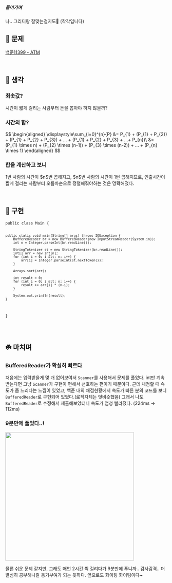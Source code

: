 <h5 id="들어가며">들어가며</h5>
<p>나.. 그리디랑 잘맞는걸지도🤭 (착각입니다)</p>
<h2 id="👿-문제">👿 문제</h2>
<p><a href="https://www.acmicpc.net/problem/11399">백준11399 - ATM</a>
<img alt="" src="https://velog.velcdn.com/images/edocnuyh/post/8dc9bc0f-b493-4162-97cf-88fb8a521ef1/image.png" /></p>
<br />

<h2 id="🧐-생각">🧐 생각</h2>
<h3 id="최솟값">최솟값?</h3>
<p>시간이 짧게 걸리는 사람부터 돈을 뽑아야 하지 않을까?</p>
<h3 id="시간의-합">시간의 합?</h3>
<p>$$
\begin{aligned}
\displaystyle\sum_{i=0}^{n}{P} &amp;= P_{1} + (P_{1} + P_{2}) + (P_{1} + P_{2} + P_{3}) + ... + (P_{1} + P_{2} + P_{3} + ...+ P_{n})\
 &amp;= (P_{1} \times n) + (P_{2} \times (n-1)) + (P_{3} \times (n-2)) + ... + (P_{n} \times 1)
\end{aligned}
$$</p>
<h3 id="합을-계산하고-보니">합을 계산하고 보니</h3>
<p>1번 사람의 시간이 $n$번 곱해지고, $n$번 사람의 시간이 1번 곱해지므로, 인출시간이 짧게 걸리는 사람부터 오름차순으로 정렬해줘야하는 것은 명확해졌다.</p>
<br />

<h2 id="📌-구현">📌 구현</h2>
<pre><code class="language-java">public class Main {

    public static void main(String[] args) throws IOException {
        BufferedReader br = new BufferedReader(new InputStreamReader(System.in));
        int n = Integer.parseInt(br.readLine());

        StringTokenizer st = new StringTokenizer(br.readLine());
        int[] arr = new int[n];
        for (int i = 0; i &lt; n; i++) {
            arr[i] = Integer.parseInt(st.nextToken());
        }

        Arrays.sort(arr);

        int result = 0;
        for (int i = 0; i &lt; n; i++) {
            result += arr[i] * (n-i);
        }

        System.out.println(result);
    }

}</code></pre>
<br />

<h2 id="☘️-마치며">☘️ 마치며</h2>
<h3 id="bufferedreader가-확실히-빠르다">BufferedReader가 확실히 빠르다</h3>
<p>처음에는 입력받을게 몇 개 없어보여서 <code>Scanner</code>를 사용해서 문제를 풀었다. int만 계속 받는다면 그냥 <code>Scanner</code>가 구현이 편해서 선호하는 편이기 때문이다.
근데 채점할 때 속도가 좀 느리다는 느낌이 있었고, 백준 내의 채점현황에서 속도가 빠른 분의 코드를 보니 <code>BufferedReader</code>로 구현되어 있었다.(로직자체는 엇비슷했음)
그래서 나도 <code>BufferedReader</code>로 수정해서 제출해보았더니 속도가 엄청 빨라졌다. (224ms -&gt; 112ms)
<img alt="" src="https://velog.velcdn.com/images/edocnuyh/post/77eca9fb-9e70-4b40-bfad-e095a1b4fdc3/image.png" /></p>
<h3 id="9분만에-풀었다">9분만에 풀었다..!</h3>
<img src="https://velog.velcdn.com/images/edocnuyh/post/73dbc2b2-024a-4bec-8266-846dbfc44736/image.png" style="width: 400px;" />

<p>물론 쉬운 문제 같지만, 그래도 매번 2시간 씩 걸리다가 9분만에 푸니까.. 감사감격..
더 열심히 공부해나갈 동기부여가 되는 듯하다.
앞으로도 화이팅 화이팅이다<del>~</del> 
<img alt="" src="https://velog.velcdn.com/images/edocnuyh/post/9c4ce8f4-40ff-4c7f-97d6-9a6fadb1e5a8/image.png" /></p>